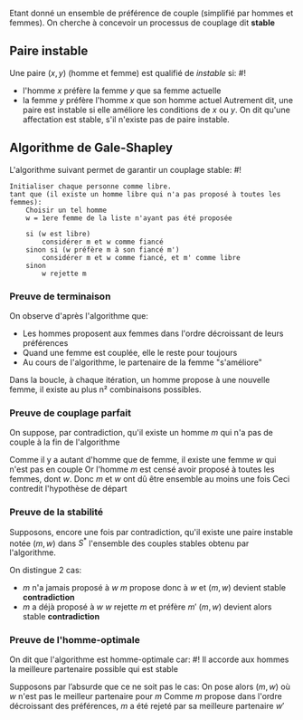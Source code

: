 Etant donné un ensemble de préférence de couple (simplifié par hommes et femmes). On cherche à concevoir un processus de couplage dit **stable**

## Paire instable
Une paire $(x, y)$ (homme et femme) est qualifié de *instable* si: #!

- l'homme $x$ préfère la femme $y$ que sa femme actuelle
- la femme $y$ préfère l'homme $x$ que son homme actuel
Autrement dit, une paire est instable si elle améliore les conditions de $x$ ou $y$. 
On dit qu'une affectation est stable, s'il n'existe pas de paire instable.

## Algorithme de Gale-Shapley
L'algorithme suivant permet de garantir un couplage stable: #!

```
Initialiser chaque personne comme libre.
tant que (il existe un homme libre qui n'a pas proposé à toutes les femmes): 
	Choisir un tel homme
	w = 1ere femme de la liste n'ayant pas été proposée

	si (w est libre)
		considérer m et w comme fiancé
	sinon si (w préfère m à son fiancé m')
		considérer m et w comme fiancé, et m' comme libre
	sinon
		w rejette m
```

### Preuve de terminaison

On observe d'après l'algorithme que:
- Les hommes proposent aux femmes dans l'ordre décroissant de leurs préférences
- Quand une femme est couplée, elle le reste pour toujours
- Au cours de l'algorithme, le partenaire de la femme "s'améliore"

Dans la boucle, à chaque itération, un homme propose à une nouvelle femme, il existe au plus n² combinaisons possibles.
$$\tag*{$\blacksquare$}$$

### Preuve de couplage parfait
On suppose, par contradiction, qu'il existe un homme $m$ qui n'a pas de couple à la fin de l'algorithme

Comme il y a autant d'homme que de femme, il existe une femme $w$ qui n'est pas en couple
Or l'homme $m$ est censé avoir proposé à toutes les femmes, dont $w$. Donc $m$ et $w$ ont dû être ensemble au moins une fois
Ceci contredit l'hypothèse de départ
$$\tag*{$\blacksquare$}$$

### Preuve de la stabilité
Supposons, encore une fois par contradiction, qu'il existe une paire instable notée $(m, w)$ dans $S^*$ l'ensemble des couples stables obtenu par l'algorithme.

On distingue 2 cas:
- $m$ n'a jamais proposé à $w$
	$m$ propose donc à $w$ et $(m,w)$ devient stable **contradiction**
- $m$ a déjà proposé à $w$
	$w$ rejette $m$ et préfère $m'$
	$(m,w)$ devient alors stable **contradiction**
$$\tag*{$\blacksquare$}$$
### Preuve de l'homme-optimale
On dit que l'algorithme est homme-optimale car: #!
Il accorde aux hommes la meilleure partenaire possible qui est stable

Supposons par l’absurde que ce ne soit pas le cas:
On pose alors $(m, w)$ où $w$ n'est pas le meilleur partenaire pour $m$
Comme $m$ propose dans l'ordre décroissant des préférences, $m$ a été rejeté par sa meilleure partenaire $w'$ 
